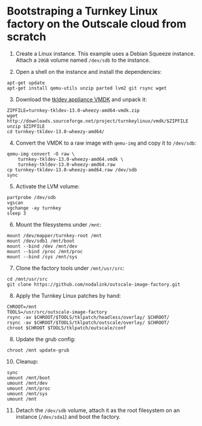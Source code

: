 # Bootstraping a Turnkey Linux factory on the Outscale cloud from scratch

 1. Create a Linux instance. This example uses a Debian Squeeze instance. Attach a `20GB` volume named `/dev/sdb` to the instance.

 2. Open a shell on the instance and install the dependencies:
 ```
apt-get update
apt-get install qemu-utils unzip parted lvm2 git rsync wget
 ```
 
 3. Download the [tkldev appliance VMDK](http://www.turnkeylinux.org/tkldev) and unpack it:
 ```
ZIPFILE=turnkey-tkldev-13.0-wheezy-amd64-vmdk.zip
wget http://downloads.sourceforge.net/project/turnkeylinux/vmdk/$ZIPFILE
 unzip $ZIPFILE
 cd turnkey-tkldev-13.0-wheezy-amd64/
 ```

 4. Convert the VMDK to a raw image with `qemu-img` and copy it to `/dev/sdb`:
 ```
 qemu-img convert -O raw \
	 turnkey-tkldev-13.0-wheezy-amd64.vmdk \
	 turnkey-tkldev-13.0-wheezy-amd64.raw
 cp turnkey-tkldev-13.0-wheezy-amd64.raw /dev/sdb
 sync
 ```

 5. Activate the LVM volume:
 ```
 partprobe /dev/sdb
 vgscan
 vgchange -ay turnkey
 sleep 3
 ```
 
 6. Mount the filesystems under `/mnt`:
  ```
 mount /dev/mapper/turnkey-root /mnt
 mount /dev/sdb1 /mnt/boot
 mount --bind /dev /mnt/dev
 mount --bind /proc /mnt/proc
 mount --bind /sys /mnt/sys
```

 7. Clone the factory tools under `/mnt/usr/src`:
 ```
 cd /mnt/usr/src
 git clone https://github.com/nodalink/outscale-image-factory.git
 ```
	 
 8. Apply the Turnkey Linux patches by hand:
 ```
 CHROOT=/mnt
 TOOLS=/usr/src/outscale-image-factory
 rsync -av $CHROOT/$TOOLS/tklpatch/headless/overlay/ $CHROOT/
 rsync -av $CHROOT/$TOOLS/tklpatch/outscale/overlay/ $CHROOT/
 chroot $CHROOT $TOOLS/tklpatch/outscale/conf
 ```

 8. Update the grub config:
 ```
 chroot /mnt update-grub
 ```

 10. Cleanup:
 ```
 sync
 umount /mnt/boot
 umount /mnt/dev
 umount /mnt/proc
 umount /mnt/sys
 umount /mnt
 ```

 11. Detach the `/dev/sdb` volume, attach it as the root filesystem on an instance (`/dev/sda1`) and boot the factory.
